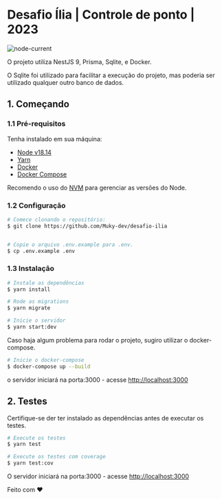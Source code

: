 # Desafio Ília | Controle de ponto | 2023

![node-current](https://img.shields.io/node/v/latest)

O projeto utiliza NestJS 9, Prisma, Sqlite, e Docker.

O Sqlite foi utilizado para facilitar a execução do projeto, mas poderia ser utilizado qualquer outro banco de dados.

## 1. Começando

### 1.1 Pré-requisitos

Tenha instalado em sua máquina:

- [Node v18.14](https://nodejs.org/en/)
- [Yarn](https://yarnpkg.com/)
- [Docker](https://www.docker.com/)
- [Docker Compose](https://docs.docker.com/compose/)

Recomendo o uso do [NVM](https://github.com/nvm-sh/nvm) para gerenciar as versões do Node.

### 1.2 Configuração

```bash
# Comece clonando o repositório:
$ git clone https://github.com/Muky-dev/desafio-ilia


# Copie o arquivo .env.example para .env.
$ cp .env.example .env
```

### 1.3 Instalação

```bash
# Instale as dependências
$ yarn install

# Rode as migrations
$ yarn migrate

# Inicie o servidor
$ yarn start:dev
```

Caso haja algum problema para rodar o projeto, sugiro utilizar o docker-compose.

```bash
# Inicie o docker-compose
$ docker-compose up --build
```

o servidor iniciará na porta:3000 - acesse <http://localhost:3000>

## 2. Testes

Certifique-se der ter instalado as dependências antes de executar os testes.

```bash
# Execute os testes
$ yarn test

# Execute os testes com coverage
$ yarn test:cov
```

O servidor iniciará na porta:3000 - acesse <http://localhost:3000>

Feito com ♥
